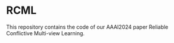 # RCML
This repository contains the code of our AAAI2024 paper Reliable Conflictive Multi-view Learning.
